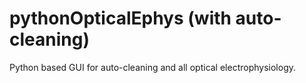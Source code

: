 # pythonOpticalEphys (with auto-cleaning) 
Python based GUI for auto-cleaning and all optical electrophysiology.
